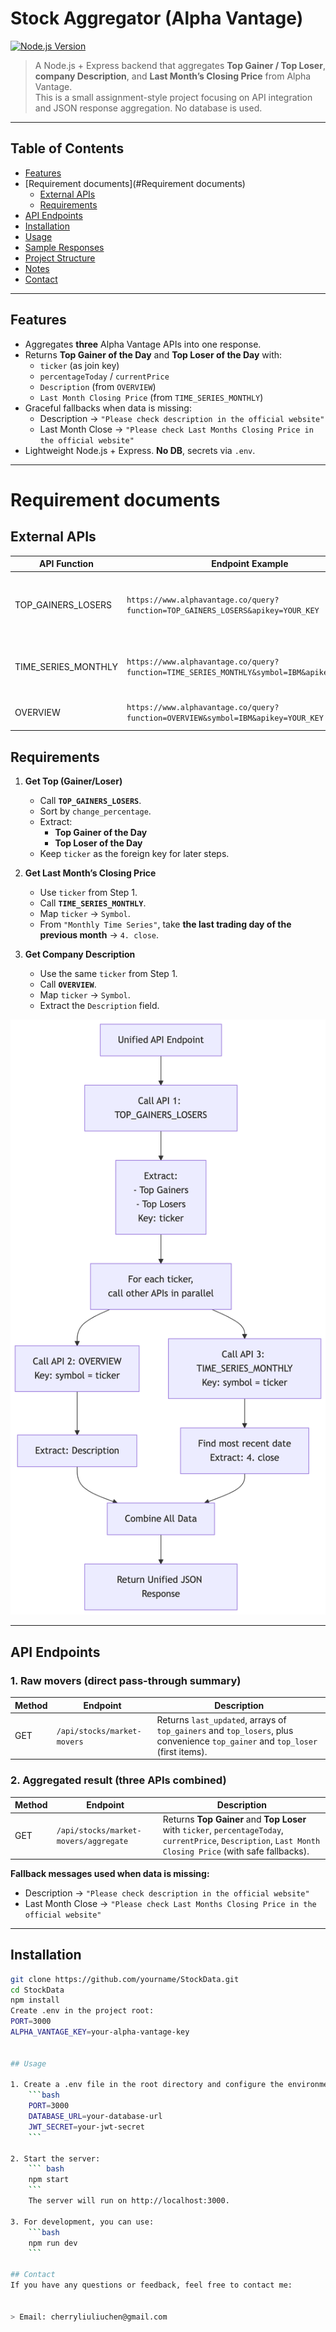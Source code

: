 # Stock Aggregator (Alpha Vantage)

[![Node.js Version](https://img.shields.io/badge/node.js-18%2B-brightgreen.svg)](https://nodejs.org/)

> A Node.js + Express backend that aggregates **Top Gainer / Top Loser**, **company Description**, and **Last Month’s Closing Price** from Alpha Vantage.  
> This is a small assignment-style project focusing on API integration and JSON response aggregation. No database is used.

---

## Table of Contents
- [Features](#features)
- [Requirement documents](#Requirement documents)
  - [External APIs](#external-apis)
  - [Requirements](#requirements)
- [API Endpoints](#api-endpoints)
- [Installation](#installation)
- [Usage](#usage)
- [Sample Responses](#sample-responses)
- [Project Structure](#project-structure)
- [Notes](#notes)
- [Contact](#contact)

---

## Features
- Aggregates **three** Alpha Vantage APIs into one response.
- Returns **Top Gainer of the Day** and **Top Loser of the Day** with:
  - `ticker` (as join key)
  - `percentageToday` / `currentPrice`
  - `Description` (from `OVERVIEW`)
  - `Last Month Closing Price` (from `TIME_SERIES_MONTHLY`)
- Graceful fallbacks when data is missing:
  - Description → `"Please check description in the official website"`
  - Last Month Close → `"Please check Last Months Closing Price in the official website"`
- Lightweight Node.js + Express. **No DB**, secrets via `.env`.

---

# Requirement documents

## External APIs
| API Function         | Endpoint Example                                                                                       | Purpose                                                                 |
|----------------------|---------------------------------------------------------------------------------------------------------|-------------------------------------------------------------------------|
| TOP_GAINERS_LOSERS   | `https://www.alphavantage.co/query?function=TOP_GAINERS_LOSERS&apikey=YOUR_KEY`                        | Get top gainers/losers of the day (with `ticker`, `price`, `% change`). |
| TIME_SERIES_MONTHLY  | `https://www.alphavantage.co/query?function=TIME_SERIES_MONTHLY&symbol=IBM&apikey=YOUR_KEY`            | Monthly OHLC data → **Last Month Closing Price**.                       |
| OVERVIEW             | `https://www.alphavantage.co/query?function=OVERVIEW&symbol=IBM&apikey=YOUR_KEY`                       | Company overview → **Description**.                                     |

## Requirements
1. **Get Top (Gainer/Loser)**
   - Call **`TOP_GAINERS_LOSERS`**.
   - Sort by `change_percentage`.
   - Extract:
     - **Top Gainer of the Day**
     - **Top Loser of the Day**
   - Keep `ticker` as the foreign key for later steps.

2. **Get Last Month’s Closing Price**
   - Use `ticker` from Step 1.
   - Call **`TIME_SERIES_MONTHLY`**.
   - Map `ticker` → `Symbol`.
   - From `"Monthly Time Series"`, take **the last trading day of the previous month** → `4. close`.

3. **Get Company Description**
   - Use the same `ticker` from Step 1.
   - Call **`OVERVIEW`**.
   - Map `ticker` → `Symbol`.
   - Extract the `Description` field.


![alt text](./assets/Process.png)

---

## API Endpoints
### 1. Raw movers (direct pass-through summary)
| Method | Endpoint                              | Description                                                   |
|--------|----------------------------------------|---------------------------------------------------------------|
| GET    | `/api/stocks/market-movers`            | Returns `last_updated`, arrays of `top_gainers` and `top_losers`, plus convenience `top_gainer` and `top_loser` (first items). |

### 2. Aggregated result (three APIs combined)
| Method | Endpoint                                     | Description                                                                                                           |
|--------|-----------------------------------------------|-----------------------------------------------------------------------------------------------------------------------|
| GET    | `/api/stocks/market-movers/aggregate`         | Returns **Top Gainer** and **Top Loser** with `ticker`, `percentageToday`, `currentPrice`, `Description`, `Last Month Closing Price` (with safe fallbacks). |

**Fallback messages used when data is missing:**
- Description → `"Please check description in the official website"`
- Last Month Close → `"Please check Last Months Closing Price in the official website"`

---

## Installation
```bash
git clone https://github.com/yourname/StockData.git
cd StockData
npm install
Create .env in the project root:
PORT=3000
ALPHA_VANTAGE_KEY=your-alpha-vantage-key


## Usage

1. Create a .env file in the root directory and configure the environment variables:
    ```bash
    PORT=3000
    DATABASE_URL=your-database-url
    JWT_SECRET=your-jwt-secret
    ```

2. Start the server:
    ``` bash
    npm start
    ```
    The server will run on http://localhost:3000.

3. For development, you can use:
    ```bash
    npm run dev
    ```

## Contact
If you have any questions or feedback, feel free to contact me:


> Email: cherryliuliuchen@gmail.com